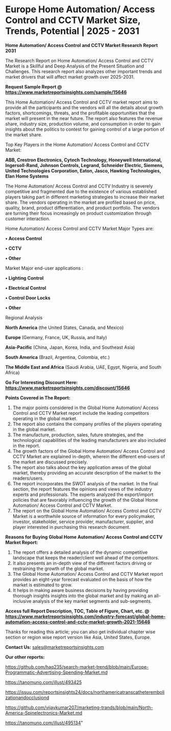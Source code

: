 # Europe Home Automation/ Access Control and CCTV Market Size, Trends, Potential | 2025 - 2031

<strong>Home Automation/ Access Control and CCTV Market Research Report 2031</strong>

The Research Report on Home Automation/ Access Control and CCTV Market is a Skillful and Deep Analysis of the Present Situation and Challenges. This research report also analyzes other important trends and market drivers that will affect market growth over 2025-2031.

<strong>Request Sample Report @ <a href=https://www.marketreportsinsights.com/sample/15646>https://www.marketreportsinsights.com/sample/15646</a></strong>

This Home Automation/ Access Control and CCTV market report aims to provide all the participants and the vendors will all the details about growth factors, shortcomings, threats, and the profitable opportunities that the market will present in the near future. The report also features the revenue share, industry size, production volume, and consumption in order to gain insights about the politics to contest for gaining control of a large portion of the market share.

Top Key Players in the Home Automation/ Access Control and CCTV Market:

<strong>ABB, Crestron Electronics, Cytech Technology, Honeywell International, Ingersoll-Rand, Johnson Controls, Legrand, Schneider Electric, Siemens, United Technologies Corporation, Eaton, Jasco, Hawking Technologies, Elan Home Systems</strong>

The Home Automation/ Access Control and CCTV Industry is severely competitive and fragmented due to the existence of various established players taking part in different marketing strategies to increase their market share. The vendors operating in the market are profiled based on price, quality, brand, product differentiation, and product portfolio. The vendors are turning their focus increasingly on product customization through customer interaction.

Home Automation/ Access Control and CCTV Market Major Types are:

<strong>• Access Control

• CCTV

• Other</strong>

Market Major end-user applications :

<strong>• Lighting Control

• Electrical Control

• Control Door Locks

• Other</strong>

Regional Analysis

</u><strong><b>North America</b></strong> (the United States, Canada, and Mexico)

<strong><b>Europe </b></strong>(Germany, France, UK, Russia, and Italy)

<strong><b>Asia-Pacific</b></strong> (China, Japan, Korea, India, and Southeast Asia)

<strong><b>South America</b></strong> (Brazil, Argentina, Colombia, etc.)

<strong><b>The Middle East and Africa</b></strong> (Saudi Arabia, UAE, Egypt, Nigeria, and South Africa)

<strong>Go For Interesting Discount Here: <a href=https://www.marketreportsinsights.com/discount/15646>https://www.marketreportsinsights.com/discount/15646</a></strong>

<strong>Points Covered in The Report:</strong>
<ol>
  <li>The major points considered in the Global Home Automation/ Access Control and CCTV Market report include the leading competitors operating in the global market.</li>
  <li>The report also contains the company profiles of the players operating in the global market.</li>
  <li>The manufacture, production, sales, future strategies, and the technological capabilities of the leading manufacturers are also included in the report.</li>
  <li>The growth factors of the Global Home Automation/ Access Control and CCTV Market are explained in-depth, wherein the different end-users of the market are discussed precisely.</li>
  <li>The report also talks about the key application areas of the global market, thereby providing an accurate description of the market to the readers/users.</li>
  <li>The report incorporates the SWOT analysis of the market. In the final section, the report features the opinions and views of the industry experts and professionals. The experts analyzed the export/import policies that are favorably influencing the growth of the Global Home Automation/ Access Control and CCTV Market.</li>
  <li>The report on the Global Home Automation/ Access Control and CCTV Market is a worthwhile source of information for every policymaker, investor, stakeholder, service provider, manufacturer, supplier, and player interested in purchasing this research document.</li>
</ol>
<strong>Reasons for Buying Global Home Automation/ Access Control and CCTV Market Report:</strong>

<ol>
  <li>The report offers a detailed analysis of the dynamic competitive landscape that keeps the reader/client well ahead of the competitors.</li>
  <li>It also presents an in-depth view of the different factors driving or restraining the growth of the global market.</li>
  <li>The Global Home Automation/ Access Control and CCTV Market report provides an eight-year forecast evaluated on the basis of how the market is estimated to grow.</li>
  <li>It helps in making aware business decisions by having providing thorough insights insights into the global market and by making an all-inclusive analysis of the key market segments and sub-segments.</li>
</ol>
<strong>Access full Report Description, TOC, Table of Figure, Chart, etc. @ <a href=https://www.marketreportsinsights.com/industry-forecast/global-home-automation-access-control-and-cctv-market-growth-2021-15646>https://www.marketreportsinsights.com/industry-forecast/global-home-automation-access-control-and-cctv-market-growth-2021-15646</a></strong>


Thanks for reading this article; you can also get individual chapter wise section or region wise report version like Asia, United States, Europe.

<strong>Contact Us:</strong>
sales@marketreportsinsights.com

<strong>Our other reports:</strong>

<a href=https://github.com/haq235/search-market-trend/blob/main/Europe-Programmatic-Advertising-Spending-Market.md>https://github.com/haq235/search-market-trend/blob/main/Europe-Programmatic-Advertising-Spending-Market.md</a>

<a href=https://tanomuno.com/illust/493425>https://tanomuno.com/illust/493425</a>

<a href=https://issuu.com/reportsinsights24/docs/northamericatranscatheterembolizationandocclusiond>https://issuu.com/reportsinsights24/docs/northamericatranscatheterembolizationandocclusiond</a>

<a href=https://github.com/vijaykumar207/marketing-trands/blob/main/North-America-Spinelectronics-Market.md>https://github.com/vijaykumar207/marketing-trands/blob/main/North-America-Spinelectronics-Market.md</a>

<a href=https://tanomuno.com/illust/495134>https://tanomuno.com/illust/495134</a>"
